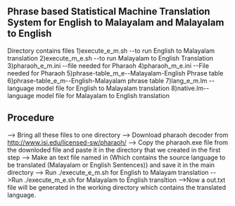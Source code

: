 Phrase based Statistical Machine Translation System for English to Malayalam and Malayalam to English
-----------------------------------------------------------------------------------------------------
Directory contains files
1)execute_e_m.sh --to run English to Malayalam translation
2)execute_m_e.sh --to run Malayalam to English Translation
3)pharaoh_e_m.ini --file needed for Pharaoh
4)pharaoh_m_e.ini --File needed for Pharaoh
5)phrase-table_m_e--Malayalam-English Phrase table
6)phrase-table_e_m--English-Malayalam phrase table
7)lang_e_m.lm --language model file for English to Malayalam translation
8)native.lm--language model file for Malayalam to  English translation


Procedure
----------
--> Bring all these files to one directory
--> Download pharaoh decoder from http://www.isi.edu/licensed-sw/pharaoh/
--> Copy the pharaoh.exe file from the downloded file and paste it in the directory that we created in the first step
--> Make an text file named in (Which contains the source language to be translated (Malayalam or English Sentences))
and save it in the main directory
--> Run ./execute_e_m.sh for English to Malayam translation
-->Run ./execute_m_e.sh for Malayalam to English transltion
-->Now a out.txt file will be generated in the working directory which contains the translated language.
